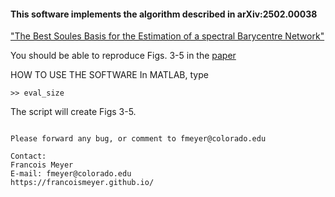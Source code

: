 #### This software implements the algorithm described in arXiv:2502.00038
<a href="https://arxiv.org/abs/2502.00038"> "The Best Soules Basis for the Estimation of a spectral Barycentre Network"</a> 

You should be able to reproduce Figs. 3-5 in the <a href=""> paper</a> 

HOW TO USE THE SOFTWARE
In MATLAB, type
```
>> eval_size
```
The script will create Figs 3-5.
```

Please forward any bug, or comment to fmeyer@colorado.edu

Contact:
Francois Meyer
E-mail: fmeyer@colorado.edu
https://francoismeyer.github.io/
